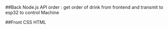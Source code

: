 ##Back 
Node.js 
API 
order : get order of drink from frontend and transmit to esp32 to control Machine

##Front 
CSS HTML

